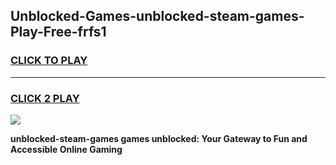 
## Unblocked-Games-unblocked-steam-games-Play-Free-frfs1
<h3>
<a href="https://premium76.site?title=unblocked-steam-games&ref=21A">CLICK TO PLAY</a></h3>
<hr>

<h3>
<a href="https://premium76.site?title=unblocked-steam-games&ref=21A">CLICK 2 PLAY</a>
  
</h3>

<a href="https://premium76.site?title=unblocked-steam-games&ref=21A"><img src="https://clearcache.store/games.png"></a>


**unblocked-steam-games games unblocked: Your Gateway to Fun and Accessible Online Gaming**

